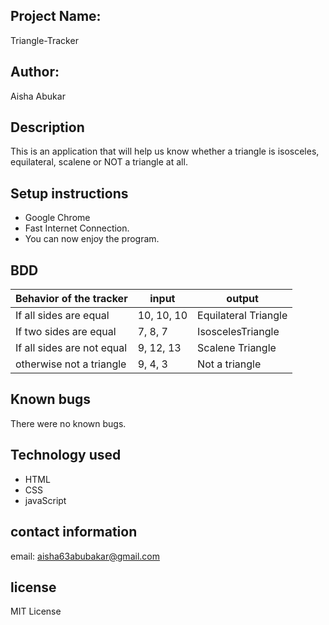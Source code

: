 ## Project Name:
Triangle-Tracker
## Author:
Aisha Abukar
## Description
This is an application that will help us know whether a triangle is isosceles, equilateral, scalene or NOT a triangle at all.

## Setup instructions
* Google Chrome
* Fast Internet Connection.
* You can now enjoy the program.

## BDD
| Behavior of the tracker                     |  input                  | output              |      
|---------------------------------------------|-------------------------|---------------------|
| If all sides are equal                      | 10, 10, 10              |Equilateral Triangle |
| If two sides are equal                      | 7, 8, 7                 | IsoscelesTriangle   |
| If all sides are not equal                  | 9, 12, 13               | Scalene Triangle    |
| otherwise not a triangle                    | 9, 4, 3                 | Not a triangle      |  

## Known bugs
There were no known bugs.
## Technology used
* HTML
* CSS
* javaScript

## contact information
email: aisha63abubakar@gmail.com
## license
MIT License

